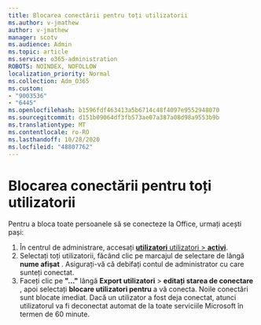 ```yaml
---
title: Blocarea conectării pentru toți utilizatorii
ms.author: v-jmathew
author: v-jmathew
manager: scotv
ms.audience: Admin
ms.topic: article
ms.service: o365-administration
ROBOTS: NOINDEX, NOFOLLOW
localization_priority: Normal
ms.collection: Adm_O365
ms.custom:
- "9003536"
- "6445"
ms.openlocfilehash: b1596fdf463413a5b6714c48f4097e9552948070
ms.sourcegitcommit: d151b09064df3fb573ae07a387a08d98a9553b9b
ms.translationtype: MT
ms.contentlocale: ro-RO
ms.lasthandoff: 10/28/2020
ms.locfileid: "48807762"
---
```

# <a name="block-sign-in-for-all-users"></a>Blocarea conectării pentru toți utilizatorii

Pentru a bloca toate persoanele să se conecteze la Office, urmați acești pași:

1. În centrul de administrare, accesați [ **utilizatori** utilizatori  >  **activi**](https://admin.microsoft.com/Adminportal/Home?source=applauncher#/users).
2. Selectați toți utilizatorii, făcând clic pe marcajul de selectare de lângă **nume afișat** . Asigurați-vă că debifați contul de administrator cu care sunteți conectat.
3. Faceți clic pe **"..."** lângă **Export utilizatori**  >  **editați starea de conectare** , apoi selectați **blocare utilizatori pentru** a vă conecta. Noile conectări sunt blocate imediat. Dacă un utilizator a fost deja conectat, atunci utilizatorul va fi deconectat automat de la toate serviciile Microsoft în termen de 60 minute.
